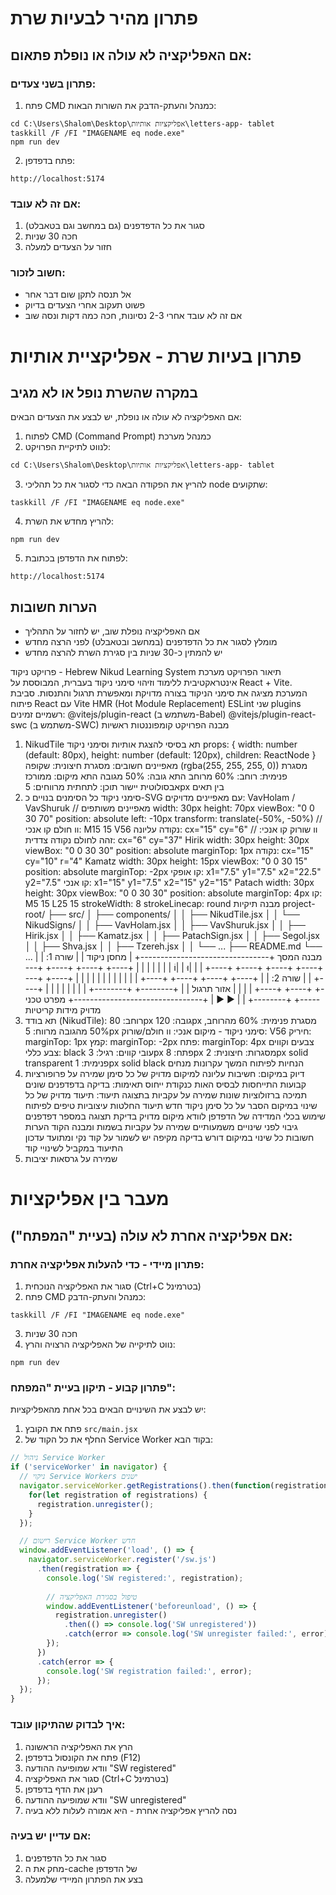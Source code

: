 # פתרון מהיר לבעיות שרת

## אם האפליקציה לא עולה או נופלת פתאום:

### פתרון בשני צעדים:
1. פתח CMD כמנהל והעתק-הדבק את השורות הבאות:
```
cd C:\Users\Shalom\Desktop\אפליקציות אותיות\letters-app- tablet
taskkill /F /FI "IMAGENAME eq node.exe"
npm run dev
```

2. פתח בדפדפן:
```
http://localhost:5174
```

### אם זה לא עובד:
1. סגור את כל הדפדפנים (גם במחשב וגם בטאבלט)
2. חכה 30 שניות
3. חזור על הצעדים למעלה

### חשוב לזכור:
- אל תנסה לתקן שום דבר אחר
- פשוט תעקוב אחרי הצעדים בדיוק
- אם זה לא עובד אחרי 2-3 נסיונות, חכה כמה דקות ונסה שוב

# פתרון בעיות שרת - אפליקציית אותיות

## במקרה שהשרת נופל או לא מגיב

אם האפליקציה לא עולה או נופלת, יש לבצע את הצעדים הבאים:

1. לפתוח CMD (Command Prompt) כמנהל מערכת
2. לנווט לתיקיית הפרויקט:
```
cd C:\Users\Shalom\Desktop\אפליקציות אותיות\letters-app- tablet
```

3. להריץ את הפקודה הבאה כדי לסגור את כל תהליכי node שתקועים:
```
taskkill /F /FI "IMAGENAME eq node.exe"
```

4. להריץ מחדש את השרת:
```
npm run dev
```

5. לפתוח את הדפדפן בכתובת:
```
http://localhost:5174
```

## הערות חשובות
- אם האפליקציה נופלת שוב, יש לחזור על התהליך
- מומלץ לסגור את כל הדפדפנים (במחשב ובטאבלט) לפני הרצה מחדש
- יש להמתין כ-30 שניות בין סגירת השרת להרצה מחדש

פרויקט ניקוד - Hebrew Nikud Learning System
תיאור הפרויקט
מערכת אינטראקטיבית ללימוד וזיהוי סימני ניקוד בעברית, המבוססת על React + Vite. המערכת מציגה את סימני הניקוד בצורה מדויקת ומאפשרת תרגול והתנסות.
סביבת פיתוח
React עם Vite
HMR (Hot Module Replacement)
ESLint
שני plugins רשמיים זמינים:
@vitejs/plugin-react (משתמש ב-Babel)
@vitejs/plugin-react-swc (משתמש ב-SWC)
מבנה הפרויקט
קומפוננטות ראשיות
1. NikudTile
תא בסיסי להצגת אותיות וסימני ניקוד
props: {
width: number (default: 80px),
height: number (default: 120px),
children: ReactNode
}
מאפיינים חשובים:
מסגרת חיצונית: שקופה (rgba(255, 255, 255, 0))
מסגרת פנימית:
רוחב: 60% מרוחב התא
גובה: 50% מגובה התא
מיקום: ממורכז אבסולוטית
יישור תוכן: לתחתית
מרווחים: 5px בין תאים
2. סימני ניקוד
כל הסימנים בנויים כ-SVG עם מאפיינים מדויקים:
VavHolam / VavShuruk
// מאפיינים משותפים
width: 30px
height: 70px
viewBox: "0 0 30 70"
position: absolute
left: -10px
transform: translate(-50%, -50%)
// וו חולם
קו אנכי: M15 15 V56
נקודה עליונה: cx="15" cy="6"
// וו שורוק
קו אנכי: זהה לחולם
נקודה צדדית: cx="6" cy="37"
Hirik
width: 30px
height: 30px
viewBox: "0 0 30 30"
position: absolute
marginTop: 1px
נקודה: cx="15" cy="10" r="4"
Kamatz
width: 30px
height: 15px
viewBox: "0 0 30 15"
position: absolute
marginTop: -2px
קו אופקי: x1="7.5" y1="7.5" x2="22.5" y2="7.5"
קו אנכי: x1="15" y1="7.5" x2="15" y2="15"
Patach
width: 30px
height: 30px
viewBox: "0 0 30 30"
position: absolute
marginTop: 4px
קו: M5 15 L25 15
strokeWidth: 8
strokeLinecap: round
מבנה תיקיות
project-root/
├── src/
│ ├── components/
│ │ ├── NikudTile.jsx
│ │ └── NikudSigns/
│ │ ├── VavHolam.jsx
│ │ ├── VavShuruk.jsx
│ │ ├── Hirik.jsx
│ │ ├── Kamatz.jsx
│ │ ├── PatachSign.jsx
│ │ ├── Segol.jsx
│ │ ├── Shva.jsx
│ │ ├── Tzereh.jsx
│ │ └── ...
├── README.md
└── ...
מבנה המסך
+--------------------------------+
| מחסן ניקוד |
| שורה 1: |
| +----+ +----+ +----+ +----+ |
| |וּ | |וֹ | | | | | |
| +----+ +----+ +----+ +----+ |
| שורה 2: |
| +----+ +----+ +----+ +----+ |
| | | | | | | | | |
| +----+ +----+ +----+ +----+ |
| |
| אזור תרגול |
| +--------+ +--------+ |
| | | | | |
| +--------+ +--------+ |
| ▶ ▶ |
+--------------------------------+
מפרט טכני מדויק
מידות קריטיות
1. תא בודד (NikudTile):
רוחב: 80px
גובה: 120px
מסגרת פנימית: 60% מהרוחב, 50% מהגובה
מרווח: 5px
סימני ניקוד - מיקום אנכי:
וו חולם/שורוק: V56
חיריק: marginTop: 1px
קמץ: marginTop: -2px
פתח: marginTop: 4px
צבעים וקווים
צבע כללי: black
עובי קווים:
רגיל: 3px
פתח: 8px
מסגרות:
חיצונית: 2px solid transparent
פנימית: 1px solid black
הנחיות לפיתוח המשך
עקרונות מנחים
1. דיוק במיקום:
חשיבות עליונה למיקום מדויק של כל סימן
שמירה על פרופורציות קבועות
התייחסות לבסיס האות כנקודת ייחוס
תאימות:
בדיקה בדפדפנים שונים
תמיכה ברזולוציות שונות
שמירה על עקביות בתצוגה
תיעוד:
תיעוד מדויק של כל שינוי במיקום
הסבר על כל סימן ניקוד חדש
תיעוד החלטות עיצוביות
טיפים לפיתוח
שימוש בכלי המדידה של הדפדפן לוודא מיקום מדויק
בדיקת תצוגה במספר דפדפנים
גיבוי לפני שינויים משמעותיים
שמירה על עקביות בשמות ומבנה הקוד
הערות חשובות
כל שינוי במיקום דורש בדיקה מקיפה
יש לשמור על קוד נקי ומתועד
עדכון התיעוד במקביל לשינויי קוד
4. שמירה על גרסאות יציבות

# מעבר בין אפליקציות

## אם אפליקציה אחרת לא עולה (בעיית "המפתח"):

### פתרון מיידי - כדי להעלות אפליקציה אחרת:
1. סגור את האפליקציה הנוכחית (Ctrl+C בטרמינל)
2. פתח CMD כמנהל והעתק-הדבק:
```
taskkill /F /FI "IMAGENAME eq node.exe"
```
3. חכה 30 שניות
4. נווט לתיקייה של האפליקציה הרצויה והרץ:
```
npm run dev
```

### פתרון קבוע - תיקון בעיית "המפתח":
יש לבצע את השינויים הבאים בכל אחת מהאפליקציות:

1. פתח את הקובץ `src/main.jsx`
2. החלף את כל הקוד של Service Worker בקוד הבא:
```javascript
// ניהול Service Worker
if ('serviceWorker' in navigator) {
  // ניקוי Service Workers ישנים
  navigator.serviceWorker.getRegistrations().then(function(registrations) {
    for(let registration of registrations) {
      registration.unregister();
    }
  });

  // רישום Service Worker חדש
  window.addEventListener('load', () => {
    navigator.serviceWorker.register('/sw.js')
      .then(registration => {
        console.log('SW registered:', registration);
        
        // טיפול בסגירת האפליקציה
        window.addEventListener('beforeunload', () => {
          registration.unregister()
            .then(() => console.log('SW unregistered'))
            .catch(error => console.log('SW unregister failed:', error));
        });
      })
      .catch(error => {
        console.log('SW registration failed:', error);
      });
  });
}
```

### איך לבדוק שהתיקון עובד:
1. הרץ את האפליקציה הראשונה
2. פתח את הקונסול בדפדפן (F12)
3. וודא שמופיעה ההודעה "SW registered"
4. סגור את האפליקציה (Ctrl+C בטרמינל)
5. רענן את הדף בדפדפן
6. וודא שמופיעה ההודעה "SW unregistered"
7. נסה להריץ אפליקציה אחרת - היא אמורה לעלות ללא בעיה

### אם עדיין יש בעיה:
1. סגור את כל הדפדפנים
2. מחק את ה-cache של הדפדפן
3. בצע את הפתרון המיידי שלמעלה